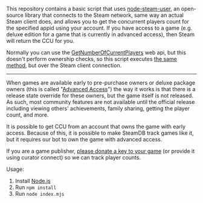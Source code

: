 This repository contains a basic script that uses [node-steam-user](https://github.com/DoctorMcKay/node-steam-user),
an open-source library that connects to the Steam network, same way an actual Steam client does,
and allows you to get the concurrent players count for the specified appid using your account.
If you have access to a game (e.g. deluxe edition for a game that is currently in advanced access),
then Steam will return the CCU for you.

Normally you can use the [GetNumberOfCurrentPlayers](https://partner.steamgames.com/doc/webapi/ISteamUserStats#GetNumberOfCurrentPlayers)
web api, but this doesn't perform ownership checks, so this script executes
[the same method](https://partner.steamgames.com/doc/api/ISteamUserStats#GetNumberOfCurrentPlayers),
but over the Steam client connection.

---

When games are available early to pre-purchase owners or deluxe package owners
(this is called "[Advanced Access](https://help.steampowered.com/en/faqs/view/453F-5C96-EAC2-9145)")
the way it works is that there is a release state override for these owners,
but the game itself is not released. As such, most community features are not available until
the official release including viewing others' achievements, family sharing, getting the player count, and more.

It is possible to get CCU from an account that owns the game with early access. Because of this,
it is possible to make SteamDB track games like it, but it requires our bot to own the game with advanced access.

If you are a game publisher, [please donate a key to your game](https://steamdb.info/keys/)
(or provide it using curator connect) so we can track player counts.

Usage:

1. Install [Node.js](https://nodejs.org/)
2. Run `npm install`
3. Run `node index.mjs`
